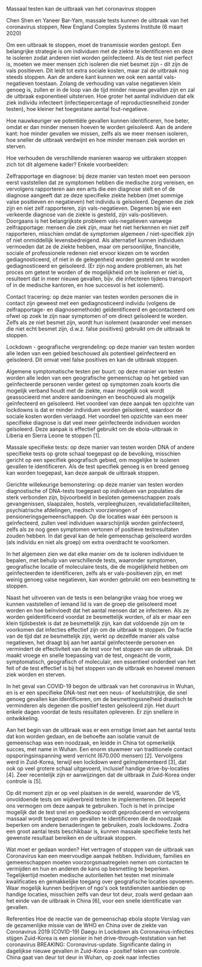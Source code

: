 Massaal testen kan de uitbraak van het coronavirus stoppen

Chen Shen en Yaneer Bar-Yam, massale tests kunnen de uitbraak van het coronavirus stoppen, New England Complex Systems Institute (6 maart 2020)

Om een uitbraak te stoppen, moet de transmissie worden gestopt. Een belangrijke strategie is om individuen met de ziekte te identificeren en deze te isoleren zodat anderen niet worden geïnfecteerd. Als de test niet perfect is, moeten we meer mensen zich isoleren die niet besmet zijn - dit zijn de vals positieven. Dit leidt tot extra sociale kosten, maar zal de uitbraak nog steeds stoppen. Aan de andere kant kunnen we ook een aantal vals-negatieven toestaan. Zolang de verhouding van valse negatieven klein genoeg is, zullen er in de loop van de tijd minder nieuwe gevallen zijn en zal de uitbraak exponentieel uitsterven. Hoe groter het aantal individuen dat elk ziek individu infecteert (infectiepercentage of reproductiesnelheid zonder testen), hoe kleiner het toegestane aantal fout-negatieve.

Hoe nauwkeuriger we potentiële gevallen kunnen identificeren, hoe beter, omdat er dan minder mensen hoeven te worden geïsoleerd. Aan de andere kant: hoe minder gevallen we missen, zelfs als we meer mensen isoleren, hoe sneller de uitbraak verdwijnt en hoe minder mensen ziek worden en sterven.

Hoe verhouden de verschillende manieren waarop we uitbraken stoppen zich tot dit algemene kader? Enkele voorbeelden:

Zelfrapportage en diagnose: bij deze manier van testen moet een persoon eerst vaststellen dat ze symptomen hebben die medische zorg vereisen, en vervolgens rapporteren aan een arts die een diagnose stelt en of de diagnose aangeeft dat ze deze specifieke ziekte hebben (met sommige valse positieven en negatieven) het individu is geïsoleerd. Degenen die ziek zijn en niet zelf rapporteren, zijn vals-negatieven. Degenen bij wie een verkeerde diagnose van de ziekte is gesteld, zijn vals-positieven. Doorgaans is het belangrijkste probleem vals-negatieven vanwege zelfrapportage: mensen die ziek zijn, maar het niet herkennen en niet zelf rapporteren, misschien omdat de symptomen algemeen / niet-specifiek zijn of niet onmiddellijk levensbedreigend. Als alternatief kunnen individuen vermoeden dat ze de ziekte hebben, maar om persoonlijke, financiële, sociale of professionele redenen niet ervoor kiezen om te worden gediagnosticeerd, of niet in de gelegenheid worden gesteld om te worden gediagnosticeerd en geïsoleerd. (Er zijn nog andere problemen, als het proces om getest te worden of de mogelijkheid om te isoleren er niet is, resulteert dat in meer nieuwe gevallen, bijv. die infecteren tijdens transport of in de medische kantoren, en hoe succesvol is het isolement).

Contact tracering: op deze manier van testen worden personen die in contact zijn geweest met een gediagnosticeerd individu (volgens de zelfrapportage- en diagnosemethode) geïdentificeerd en gecontacteerd om ofwel op zoek te zijn naar symptomen of om direct geïsoleerd te worden. Zelfs als ze niet besmet zijn, wordt hun isolement (waaronder veel mensen die niet echt besmet zijn, d.w.z. false positives) gebruikt om de uitbraak te stoppen.

Lockdown - geografische vergrendeling: op deze manier van testen worden alle leden van een gebied beschouwd als potentieel geïnfecteerd en geïsoleerd. Dit omvat veel false positives en kan de uitbraak stoppen.

Algemene symptomatische testen per buurt: op deze manier van testen worden alle leden van een geografische gemeenschap op het gebied van geïnfecteerde personen verder getest op symptomen zoals koorts die mogelijk verband houdt met de ziekte, maar mogelijk ook wordt geassocieerd met andere aandoeningen en beschouwd als mogelijk geïnfecteerd en geïsoleerd. Het voordeel van deze aanpak ten opzichte van lockdowns is dat er minder individuen worden geïsoleerd, waardoor de sociale kosten worden verlaagd. Het voordeel ten opzichte van een meer specifieke diagnose is dat veel meer geïnfecteerde individuen worden geïsoleerd. Deze aanpak is effectief gebruikt om de ebola-uitbraak in Liberia en Sierra Leone te stoppen [1].

Massale specifieke tests: op deze manier van testen worden DNA of andere specifieke tests op grote schaal toegepast op de bevolking, misschien gericht op een specifiek geografisch gebied, om mogelijke te isoleren gevallen te identificeren. Als de test specifiek genoeg is en breed genoeg kan worden toegepast, kan deze aanpak de uitbraak stoppen.

Gerichte willekeurige bemonstering: op deze manier van testen worden diagnostische of DNA-tests toegepast op individuen van populaties die sterk verbonden zijn, bijvoorbeeld in besloten gemeenschappen zoals gevangenissen, slaapzalen, hostels, verpleeghuizen, revalidatiefaciliteiten, psychiatrische afdelingen, medisch voorzieningen of pensioneringsgemeenschappen. Op die locaties waar één persoon is geïnfecteerd, zullen veel individuen waarschijnlijk worden geïnfecteerd, zelfs als ze nog geen symptomen vertonen of positieve testresultaten zouden hebben. In dat geval kan de hele gemeenschap geïsoleerd worden (als individu en niet als groep) om extra overdracht te voorkomen.

In het algemeen zien we dat elke manier om de te isoleren individuen te bepalen, met behulp van verschillende tests, waaronder symptomen, geografische locatie of moleculaire tests, die de mogelijkheid hebben om geïnfecteerden te identificeren, zelfs als er vals-positieven zijn, en met weinig genoeg valse negatieven, kan worden gebruikt om een besmetting te stoppen.

Naast het uitvoeren van de tests is een belangrijke vraag hoe vroeg we kunnen vaststellen of iemand lid is van de groep die geïsoleerd moet worden en hoe beïnvloedt dat het aantal mensen dat ze infecteren. Als ze worden geïdentificeerd voordat ze besmettelijk worden, of als er maar een klein tijdsbestek is dat ze besmettelijk zijn, kan dat voldoende zijn om te voorkomen dat infecties effectief zijn om de uitbraak te stoppen. De fractie van de tijd dat ze besmettelijk zijn, werkt op dezelfde manier als valse negatieven, het draagt bij aan het aantal geïnfecteerde personen en vermindert de effectiviteit van de test voor het stoppen van de uitbraak. Dit maakt vroege en snelle toepassing van de test, ongeacht de vorm, symptomatisch, geografisch of moleculair, een essentieel onderdeel van het feit of de test effectief is bij het stoppen van de uitbraak en hoeveel mensen ziek worden en sterven.

In het geval van COVID-19 begon de uitbraak van het coronavirus in Wuhan, en is er een specifieke DNA-test met een neus- of keeluitstrijkje, die snel genoeg gevallen kan identificeren, om de besmettingssnelheid drastisch te verminderen als degenen die positief testen geïsoleerd zijn. Het duurt enkele dagen voordat de tests resultaten opleveren. Er zijn snellere in ontwikkeling.

Aan het begin van de uitbraak was er een ernstige limiet aan het aantal tests dat kon worden gedaan, en de behoefte aan isolatie vanuit de gemeenschap was een noodzaak, en leidde in China tot opmerkelijk succes, met name in Wuhan. Een enorm stuwmeer van traditionele contact opsporingsinspanning werd verricht (670.000 mensen) [2]. Vervolgens werd in Zuid-Korea, terwijl een lockdown werd geïmplementeerd [3], dat ook op veel grotere schaal uitgevoerd, inclusief handige drive-by-locaties [4]. Zeer recentelijk zijn er aanwijzingen dat de uitbraak in Zuid-Korea onder controle is [5].

Op dit moment zijn er op veel plaatsen in de wereld, waaronder de VS, onvoldoende tests om wijdverbreid testen te implementeren. Dit beperkt ons vermogen om deze aanpak te gebruiken. Toch is het in principe mogelijk dat de test snel en goedkoop wordt geproduceerd en vervolgens massaal wordt toegepast om gevallen te identificeren die de noodzaak beperken om andere benaderingen te gebruiken, zoals lockdowns. Zodra een groot aantal tests beschikbaar is, kunnen massale specifieke tests het gewenste resultaat bereiken en de uitbraak stoppen.

Wat moet er gedaan worden? Het vertragen of stoppen van de uitbraak van Coronavirus kan een meervoudige aanpak hebben. Individuen, families en gemeenschappen moeten voorzorgsmaatregelen nemen om contacten te vermijden en hun en anderen de kans op besmetting te beperken. Tegelijkertijd moeten medische autoriteiten het testen met minimale kwalificaties en gemakkelijke toegang over geografische locaties opvoeren. Waar mogelijk kunnen bedrijven of ngo's ook testdiensten aanbieden op handige locaties, misschien zelfs van deur tot deur, zoals werd gedaan aan het einde van de uitbraak in China [6], voor een snelle identificatie van gevallen.

Referenties
Hoe de reactie van de gemeenschap ebola stopte
Verslag van de gezamenlijke missie van de WHO en China over de ziekte van Coronavirus 2019 (COVID-19)
Daegu in Lockdown als Coronavirus-infecties stijgen
Zuid-Korea is een pionier in het drive-through-teststation van het coronavirus
BREAKING: Coronavirus-update. Significante daling in dagelijkse nieuwe gevallen in Zuid-Korea - positief teken van controle.
China gaat van deur tot deur in Wuhan, op zoek naar infecties
